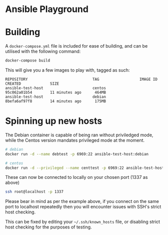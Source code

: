 # Ansible Playground

# Building

A `docker-compose.yml` file is included for ease of building,
and can be utilised with the following command:

```bash
docker-compose build
```

This will give you a few images to play with, tagged as such:

```buildoutcfg
REPOSITORY                             TAG                  IMAGE ID            CREATED             SIZE
ansible-test-host                      centos               95c062a01b54        11 minutes ago      464MB
ansible-test-host                      debian               8befa6af97f8        14 minutes ago      175MB
```

# Spinning up new hosts

The Debian container is capable of being ran without priviledged mode,
while the Centos version mandates privileged mode at the moment.

```bash
# debian
docker run -d --name debtest -p 6969:22 ansible-test-host:debian

# centos
docker run -d --privileged --name centtest -p 6969:22 ansible-test-host:centos
```

These can now be connected to locally on your chosen port (1337 as above)
```bash
ssh root@localhost -p 1337
``` 

Please bear in mind as per the example above, if you connect on the same port to localhost
repeatedly then you will encounter issues with SSH's strict host checking.

This can be fixed by editing your `~/.ssh/known_hosts` file,
or disabling strict host checking for the purposes of testing.